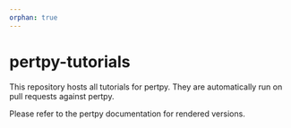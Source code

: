```yaml
---
orphan: true
---
```


# pertpy-tutorials

This repository hosts all tutorials for pertpy. They are automatically run on pull requests against pertpy.

Please refer to the pertpy documentation for rendered versions.
